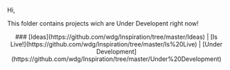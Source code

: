 Hi,

This folder contains projects wich are Under Developent right now!

<center>
### [Ideas](https://github.com/wdg/Inspiration/tree/master/Ideas) | [Is Live!](https://github.com/wdg/Inspiration/tree/master/Is%20Live) | [Under Development](https://github.com/wdg/Inspiration/tree/master/Under%20Development)
</center>